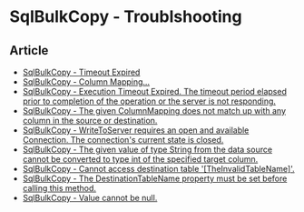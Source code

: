 # SqlBulkCopy - Troublshooting

## Article

<ul>
    <li><a href="timeout-expired">SqlBulkCopy - Timeout Expired</a></li>
    <li><a href="columnmapping-does-not-match">SqlBulkCopy - Column Mapping...</a></li>
    <li><a href="timeout-expired">SqlBulkCopy - Execution Timeout Expired. The timeout period elapsed prior to completion of the operation or the server is not responding.</a></li>
    <li><a href="columnmapping-does-not-match">SqlBulkCopy - The given ColumnMapping does not match up with any column in the source or destination.</a></li>
    <li><a href="writetoserver-requires-an-open-and-available-connection">SqlBulkCopy - WriteToServer requires an open and available Connection. The connection's current state is closed.</a></li>
    <li><a href="type-a-cannot-be-converted-to-type-b">SqlBulkCopy - The given value of type String from the data source cannot be converted to type int of the specified target column.</a></li>
    <li><a href="cannot-access-destination-table">SqlBulkCopy - Cannot access destination table '[TheInvalidTableName]'.</a></li>
    <li><a href="the-destinationtablename-property-must-be-set-before-calling-this-method">SqlBulkCopy - The DestinationTableName property must be set before calling this method.</a></li>
    <li><a href="value-cannot-be-null">SqlBulkCopy - Value cannot be null.</a></li>
</ul>
